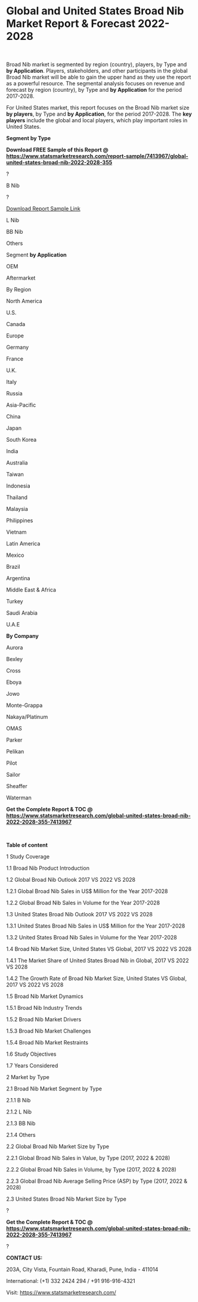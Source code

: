 <h1>Global and United States Broad Nib Market Report & Forecast 2022-2028</h1><br/><p>Broad Nib market is segmented by region (country), players, by Type and <strong>by Application</strong>. Players, stakeholders, and other participants in the global Broad Nib market will be able to gain the upper hand as they use the report as a powerful resource. The segmental analysis focuses on revenue and forecast by region (country), by Type and <strong>by Application</strong> for the period 2017-2028.</p>
 
 
 
 <p>For United States market, this report focuses on the Broad Nib market size <strong>by players</strong>, by Type and <strong>by Application</strong>, for the period 2017-2028. The <strong>key players</strong> include the global and local players, which play important roles in United States.</p>
 
 
 
 <p><strong>Segment by Type</strong></p>
 
 
 
 <div><b>Download FREE Sample of this Report @ <a href="https://www.statsmarketresearch.com/download-free-sample/7413967/global-united-states-broad-nib-2022-2028-355">https://www.statsmarketresearch.com/report-sample/7413967/global-united-states-broad-nib-2022-2028-355</a></b></div>
 
 
 
 <p>? </p>
 
 
 
 <p>B Nib</p>
 
 
 
 <p>? </p>
 
 
 
 <p><a href="https://www.statsmarketresearch.com/download-free-sample/7413967/global-united-states-broad-nib-2022-2028-355">Download Report Sample Link</a></p>
 
 
 
 <p>L Nib</p>
 
 
 
 <p>BB Nib</p>
 
 
 
 <p>Others</p>
 
 
 
 <p>Segment <strong>by Application</strong></p>
 
 
 
 <p>OEM</p>
 
 
 
 <p>Aftermarket</p>
 
 
 
 <p>By Region</p>
 
 
 
 <p>North America</p>
 
 
 
 <p>U.S.</p>
 
 
 
 <p>Canada</p>
 
 
 
 <p>Europe</p>
 
 
 
 <p>Germany</p>
 
 
 
 <p>France</p>
 
 
 
 <p>U.K.</p>
 
 
 
 <p>Italy</p>
 
 
 
 <p>Russia</p>
 
 
 
 <p>Asia-Pacific</p>
 
 
 
 <p>China</p>
 
 
 
 <p>Japan</p>
 
 
 
 <p>South Korea</p>
 
 
 
 <p>India</p>
 
 
 
 <p>Australia</p>
 
 
 
 <p>Taiwan</p>
 
 
 
 <p>Indonesia</p>
 
 
 
 <p>Thailand</p>
 
 
 
 <p>Malaysia</p>
 
 
 
 <p>Philippines</p>
 
 
 
 <p>Vietnam</p>
 
 
 
 <p>Latin America</p>
 
 
 
 <p>Mexico</p>
 
 
 
 <p>Brazil</p>
 
 
 
 <p>Argentina</p>
 
 
 
 <p>Middle East & Africa</p>
 
 
 
 <p>Turkey</p>
 
 
 
 <p>Saudi Arabia</p>
 
 
 
 <p>U.A.E</p>
 
 
 
 <p><strong>By Company</strong></p>
 
 
 
 <p>Aurora</p>
 
 
 
 <p>Bexley</p>
 
 
 
 <p>Cross</p>
 
 
 
 <p>Eboya</p>
 
 
 
 <p>Jowo</p>
 
 
 
 <p>Monte-Grappa</p>
 
 
 
 <p>Nakaya/Platinum</p>
 
 
 
 <p>OMAS</p>
 
 
 
 <p>Parker</p>
 
 
 
 <p>Pelikan</p>
 
 
 
 <p>Pilot</p>
 
 
 
 <p>Sailor</p>
 
 
 
 <p>Sheaffer</p>
 
 
 
 <p>Waterman</p>
 
 
 
 <div><b>Get the Complete Report & TOC @ <a href="https://www.statsmarketresearch.com/global-united-states-broad-nib-2022-2028-355-7413967">https://www.statsmarketresearch.com/global-united-states-broad-nib-2022-2028-355-7413967</a></b></div>
 
 
 
 <p><br />
 
 <b>Table of content</b></p>
 
 
 
 <p>1 Study Coverage<br />
 
 1.1 Broad Nib Product Introduction<br />
 
 1.2 Global Broad Nib Outlook 2017 VS 2022 VS 2028<br />
 
 1.2.1 Global Broad Nib Sales in US$ Million for the Year 2017-2028<br />
 
 1.2.2 Global Broad Nib Sales in Volume for the Year 2017-2028<br />
 
 1.3 United States Broad Nib Outlook 2017 VS 2022 VS 2028<br />
 
 1.3.1 United States Broad Nib Sales in US$ Million for the Year 2017-2028<br />
 
 1.3.2 United States Broad Nib Sales in Volume for the Year 2017-2028<br />
 
 1.4 Broad Nib Market Size, United States VS Global, 2017 VS 2022 VS 2028<br />
 
 1.4.1 The Market Share of United States Broad Nib in Global, 2017 VS 2022 VS 2028<br />
 
 1.4.2 The Growth Rate of Broad Nib Market Size, United States VS Global, 2017 VS 2022 VS 2028<br />
 
 1.5 Broad Nib Market Dynamics<br />
 
 1.5.1 Broad Nib Industry Trends<br />
 
 1.5.2 Broad Nib Market Drivers<br />
 
 1.5.3 Broad Nib Market Challenges<br />
 
 1.5.4 Broad Nib Market Restraints<br />
 
 1.6 Study Objectives<br />
 
 1.7 Years Considered<br />
 
 2 Market by Type<br />
 
 2.1 Broad Nib Market Segment by Type<br />
 
 2.1.1 B Nib<br />
 
 2.1.2 L Nib<br />
 
 2.1.3 BB Nib<br />
 
 2.1.4 Others<br />
 
 2.2 Global Broad Nib Market Size by Type<br />
 
 2.2.1 Global Broad Nib Sales in Value, by Type (2017, 2022 & 2028)<br />
 
 2.2.2 Global Broad Nib Sales in Volume, by Type (2017, 2022 & 2028)<br />
 
 2.2.3 Global Broad Nib Average Selling Price (ASP) by Type (2017, 2022 & 2028)<br />
 
 2.3 United States Broad Nib Market Size by Type<br />
 
 ? </p>
 
 
 
 <div><b>Get the Complete Report & TOC @ <a href="https://www.statsmarketresearch.com/global-united-states-broad-nib-2022-2028-355-7413967">https://www.statsmarketresearch.com/global-united-states-broad-nib-2022-2028-355-7413967</a></b></div>
 
 
 
 <p>? </p>
 
 
 
 <p><b>CONTACT US:</b><br />
 
 203A, City Vista, Fountain Road, Kharadi, Pune, India - 411014<br />
 
 International: (+1) 332 2424 294 / +91 916-916-4321<br />
 
 Visit: <a href="https://www.statsmarketresearch.com/">https://www.statsmarketresearch.com/</a></p>